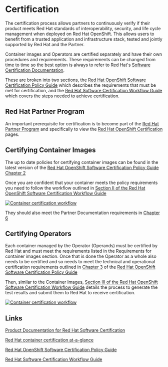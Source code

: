 # Certification

The certification process allows partners to continuously verify if their product meets Red Hat standards of interoperability, security, and life cycle management when deployed on Red Hat OpenShift. This allows users to benefit from a trusted application and infrastructure stack, tested and jointly supported by Red Hat and the Partner.

Container images and Operators are certified separately
 and have their own procedures and requirements. These requirements can be changed from time to time so the best option is always to refer to Red Hat's [Software Certification Documentation](https://access.redhat.com/documentation/en-us/red_hat_software_certification).

These are broken into two sections, the [Red Hat OpenShift Software Certification Policy Guide](https://access.redhat.com/documentation/en-us/red_hat_software_certification/8.69/html/red_hat_openshift_software_certification_policy_guide) which describes the requirements that must be met for certification, and the [Red Hat Software Certification Workflow Guide](https://access.redhat.com/documentation/en-us/red_hat_software_certification/8.69/html/red_hat_software_certification_workflow_guide) which covers the steps needed to achieve certification.


## Red Hat Partner Program
An important prerequisite for certification is to become part of the [Red Hat Partner Program](https://connect.redhat.com/en/programs) and specifically to view the [Red Hat OpenShift Certification](https://connect.redhat.com/en/partner-with-us/red-hat-openshift-certification) pages.


## Certifying Container Images

The up to date policies for certifying container images can be found in the latest version of the [Red Hat OpenShift Software Certification Policy Guide Chapter 2](https://access.redhat.com/documentation/en-us/red_hat_software_certification/8.69/html/red_hat_openshift_software_certification_policy_guide/assembly-requirements-for-container-images_openshift-sw-cert-policy-introduction#con-image-content-requirements_openshift-sw-cert-policy-container-images)

Once you are confident that your container meets the policy requirements you need to follow the workflow outlined in [Section II of the Red Hat OpenShift Software Certification Workflow Guide](https://access.redhat.com/documentation/en-us/red_hat_software_certification/8.69/html/red_hat_software_certification_workflow_guide/con_container-certification_configuring-the-system-and-running-tests-by-using-cockpit-for-non-containerized-application)

[![Container certification workflow](https://access.redhat.com/webassets/avalon/d/Red_Hat_Software_Certification-8.69-Red_Hat_Software_Certification_Workflow_Guide-en-US/images/90e6d6a7520627caacd3e735ac747c46/container-workflow.png)](https://access.redhat.com/documentation/en-us/red_hat_software_certification/8.69/html/red_hat_software_certification_workflow_guide/assembly_working-with-containers_configuring-the-system-and-running-tests-by-using-cockpit-for-non-containerized-application)

They should also meet the Partner Documentation requirements in [Chapter 6](https://access.redhat.com/documentation/en-us/red_hat_software_certification/8.69/html/red_hat_openshift_software_certification_policy_guide/con-partner-documentation-requirements_openshift-sw-cert-policy-specialized-certification)



## Certifying Operators

Each container managed by the Operator (Operands) must be certified by Red Hat and must meet the requirements listed in the Requirements for container images section. Once that is done the Operator as a whole also needs to be certified and so needs to meet the technical and operational certification requirements outlined in [Chapter 3](https://access.redhat.com/documentation/en-us/red_hat_software_certification/8.69/html/red_hat_openshift_software_certification_policy_guide/assembly-products-managed-by-an-operator_openshift-sw-cert-policy-container-images#doc-wrapper) of the [Red Hat OpenShift Software Certification Policy Guide](https://access.redhat.com/documentation/en-us/red_hat_software_certification/8.69/html/red_hat_openshift_software_certification_policy_guide/index)

Then, similar to the Container Images,
[Section III of the Red Hat OpenShift Software Certification Workflow Guide](https://access.redhat.com/documentation/en-us/red_hat_software_certification/8.69/html/red_hat_software_certification_workflow_guide/con_operator-certification_openshift-sw-cert-workflow-publishing-the-certified-container)
details the process to generate the test results and submit them to Red Hat to receive certification.

[![Container certification workflow](https://access.redhat.com/webassets/avalon/d/Red_Hat_Software_Certification-8.69-Red_Hat_Software_Certification_Workflow_Guide-en-US/images/f11867f77394c6edcbd3be409a64ee90/operatorworkflow.png)](https://access.redhat.com/documentation/en-us/red_hat_software_certification/8.69/html/red_hat_software_certification_workflow_guide/assembly_working-with-operators_openshift-sw-cert-workflow-publishing-the-certified-container)





## Links

[Product Documentation for Red Hat Software Certification](https://access.redhat.com/documentation/en-us/red_hat_software_certification/8.69)

[Red Hat container certification at-a-glance](https://connect.redhat.com/en/blog/red-hat-container-certification-glance)

[Red Hat OpenShift Software Certification Policy Guide](https://access.redhat.com/documentation/en-us/red_hat_software_certification/8.69/html/red_hat_openshift_software_certification_policy_guide/index)

[Red Hat Software Certification Workflow Guide](https://access.redhat.com/documentation/en-us/red_hat_software_certification/8.69/html/red_hat_software_certification_workflow_guide)
